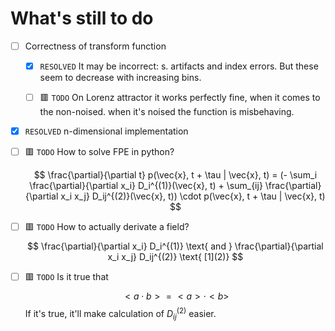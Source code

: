 # What's still to do

- [ ] Correctness of transform function
    
    - [x] ```RESOLVED``` It may be incorrect: s. artifacts and index errors. But these seem to decrease with increasing bins.

    - [ ] 🟥 ```TODO``` On Lorenz attractor it works perfectly fine, when it comes to the non-noised. when it's noised the function is misbehaving.

- [x] ```RESOLVED``` n-dimensional implementation

- [ ] 🟥 ```TODO``` How to solve FPE in python?

    $$
        \frac{\partial}{\partial t} p(\vec{x}, t + \tau | \vec{x}, t) = (- \sum_i \frac{\partial}{\partial x_i} D_i^{(1)}(\vec{x}, t) + \sum_{ij} \frac{\partial}{\partial x_i x_j} D_ij^{(2)}(\vec{x}, t)) \cdot p(\vec{x}, t + \tau | \vec{x}, t)
    $$

- [ ] 🟥 ```TODO``` How to actually derivate a field? 
$$
    \frac{\partial}{\partial x_i} D_i^{(1)} \text{ and } \frac{\partial}{\partial x_i x_j} D_ij^{(2)} \text{ [1](2)}
$$

- [ ] 🟥 ```TODO``` Is it true that
$$
    < a \cdot b> = < a > \cdot < b >
$$
If it's true, it'll make calculation of $D_{ij}^{(2)}$ easier.